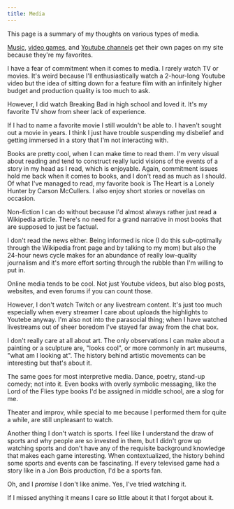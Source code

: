 ```yaml
---
title: Media
---
```


This page is a summary of my thoughts on various types of media.

[Music](/music), [video games](/games), and [Youtube channels](/youtube) get their own pages on my site because they're my favorites. 

I have a fear of commitment when it comes to media. I rarely watch TV or movies. It's weird because I'll enthusiastically watch a 2-hour-long Youtube video but the idea of sitting down for a feature film with an infinitely higher budget and production quality is too much to ask.

However, I did watch Breaking Bad in high school and loved it. It's my favorite TV show from sheer lack of experience.

If I had to name a favorite movie I still wouldn't be able to. I haven't sought out a movie in years. I think I just have trouble suspending my disbelief and getting immersed in a story that I'm not interacting with.

Books are pretty cool, when I can make time to read them. I'm very visual about reading and tend to construct really lucid visions of the events of a story in my head as I read, which is enjoyable. Again, commitment issues hold me back when it comes to books, and I don't read as much as I should. Of what I've managed to read, my favorite book is The Heart is a Lonely Hunter by Carson McCullers. I also enjoy short stories or novellas on occasion. 

Non-fiction I can do without because I'd almost always rather just read a Wikipedia article. There's no need for a grand narrative in most books that are supposed to just be factual. 

I don't read the news either. Being informed is nice (I do this sub-optimally through the Wikipedia front page and by talking to my mom) but also the 24-hour news cycle makes for an abundance of really low-quality journalism and it's more effort sorting through the rubble than I'm willing to put in.

Online media tends to be cool. Not just Youtube videos, but also blog posts, websites, and even forums if you can count those.

However, I don't watch Twitch or any livestream content. It's just too much especially when every streamer I care about uploads the highlights to Youtebe anyway. I'm also not into the parasocial thing; when I have watched livestreams out of sheer boredom I've stayed far away from the chat box.

I don't really care at all about art. The only observations I can make about a painting or a sculpture are, "looks cool", or more commonly in art museums, "what am I looking at". The history behind artistic movements can be interesting but that's about it.

The same goes for most interpretive media. Dance, poetry, stand-up comedy; not into it. Even books with overly symbolic messaging, like the Lord of the Flies type books I'd be assigned in middle school, are a slog for me. 

Theater and improv, while special to me because I performed them for quite a while, are still unpleasant to watch.

Another thing I don't watch is sports. I feel like I understand the draw of sports and why people are so invested in them, but I didn't grow up watching sports and don't have any of the requisite background knowledge that makes each game interesting. When contextualized, the history behind some sports and events can be fascinating. If every televised game had a story like in a Jon Bois production, I'd be a sports fan.

Oh, and I *promise* I don't like anime. Yes, I've tried watching it.

If I missed anything it means I care so little about it that I forgot about it.